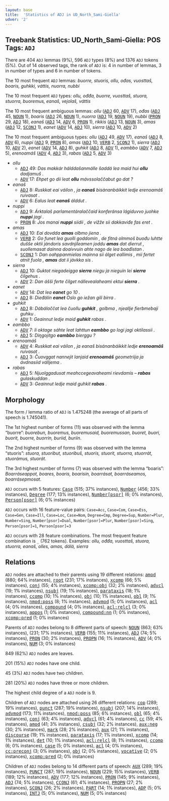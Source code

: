```yaml
---
layout: base
title:  'Statistics of ADJ in UD_North_Sami-Giella'
udver: '2'
---
```


## Treebank Statistics: UD_North_Sami-Giella: POS Tags: `ADJ`

There are 404 `ADJ` lemmas (9%), 596 `ADJ` types (8%) and 1376 `ADJ` tokens (5%).
Out of 14 observed tags, the rank of `ADJ` is: 4 in number of lemmas, 3 in number of types and 6 in number of tokens.

The 10 most frequent `ADJ` lemmas: <em>buorre, stuoris, ollu, ođas, vuosttaš, boaris, guhkki, váttis, nuorra, nubbi</em>

The 10 most frequent `ADJ` types:  <em>ollu, ođđa, buorre, vuosttaš, stuora, stuorra, buoremus, eanaš, vejolaš, váttis</em>

The 10 most frequent ambiguous lemmas: <em>ollu</em> (<tt><a href="sme_giella-pos-ADJ.html">ADJ</a></tt> 60, <tt><a href="sme_giella-pos-ADV.html">ADV</a></tt> 17), <em>ođas</em> (<tt><a href="sme_giella-pos-ADJ.html">ADJ</a></tt> 45, <tt><a href="sme_giella-pos-NOUN.html">NOUN</a></tt> 1), <em>boaris</em> (<tt><a href="sme_giella-pos-ADJ.html">ADJ</a></tt> 26, <tt><a href="sme_giella-pos-NOUN.html">NOUN</a></tt> 1), <em>nuorra</em> (<tt><a href="sme_giella-pos-ADJ.html">ADJ</a></tt> 19, <tt><a href="sme_giella-pos-NOUN.html">NOUN</a></tt> 19), <em>nubbi</em> (<tt><a href="sme_giella-pos-PRON.html">PRON</a></tt> 29, <tt><a href="sme_giella-pos-ADJ.html">ADJ</a></tt> 18), <em>eanaš</em> (<tt><a href="sme_giella-pos-ADJ.html">ADJ</a></tt> 14, <tt><a href="sme_giella-pos-ADV.html">ADV</a></tt> 6, <tt><a href="sme_giella-pos-PRON.html">PRON</a></tt> 1), <em>rikkis</em> (<tt><a href="sme_giella-pos-ADJ.html">ADJ</a></tt> 13, <tt><a href="sme_giella-pos-NOUN.html">NOUN</a></tt> 3), <em>amas</em> (<tt><a href="sme_giella-pos-ADJ.html">ADJ</a></tt> 12, <tt><a href="sme_giella-pos-SCONJ.html">SCONJ</a></tt> 1), <em>eanet</em> (<tt><a href="sme_giella-pos-ADV.html">ADV</a></tt> 14, <tt><a href="sme_giella-pos-ADJ.html">ADJ</a></tt> 10), <em>sierra</em> (<tt><a href="sme_giella-pos-ADJ.html">ADJ</a></tt> 10, <tt><a href="sme_giella-pos-ADV.html">ADV</a></tt> 2)

The 10 most frequent ambiguous types:  <em>ollu</em> (<tt><a href="sme_giella-pos-ADJ.html">ADJ</a></tt> 49, <tt><a href="sme_giella-pos-ADV.html">ADV</a></tt> 17), <em>eanaš</em> (<tt><a href="sme_giella-pos-ADJ.html">ADJ</a></tt> 8, <tt><a href="sme_giella-pos-ADV.html">ADV</a></tt> 6), <em>nuppi</em> (<tt><a href="sme_giella-pos-ADJ.html">ADJ</a></tt> 9, <tt><a href="sme_giella-pos-PRON.html">PRON</a></tt> 8), <em>amas</em> (<tt><a href="sme_giella-pos-ADJ.html">ADJ</a></tt> 10, <tt><a href="sme_giella-pos-VERB.html">VERB</a></tt> 2, <tt><a href="sme_giella-pos-SCONJ.html">SCONJ</a></tt> 1), <em>sierra</em> (<tt><a href="sme_giella-pos-ADJ.html">ADJ</a></tt> 10, <tt><a href="sme_giella-pos-ADV.html">ADV</a></tt> 2), <em>eanet</em> (<tt><a href="sme_giella-pos-ADV.html">ADV</a></tt> 14, <tt><a href="sme_giella-pos-ADJ.html">ADJ</a></tt> 8), <em>guhkit</em> (<tt><a href="sme_giella-pos-ADJ.html">ADJ</a></tt> 8, <tt><a href="sme_giella-pos-ADV.html">ADV</a></tt> 1), <em>eambbo</em> (<tt><a href="sme_giella-pos-ADV.html">ADV</a></tt> 7, <tt><a href="sme_giella-pos-ADJ.html">ADJ</a></tt> 5), <em>erenoamáš</em> (<tt><a href="sme_giella-pos-ADV.html">ADV</a></tt> 4, <tt><a href="sme_giella-pos-ADJ.html">ADJ</a></tt> 3), <em>rabas</em> (<tt><a href="sme_giella-pos-ADJ.html">ADJ</a></tt> 5, <tt><a href="sme_giella-pos-ADV.html">ADV</a></tt> 3)


* <em>ollu</em>
  * <tt><a href="sme_giella-pos-ADJ.html">ADJ</a></tt> 49: <em>Das makkár hálddašanmálle šaddá lea maid hui <b>ollu</b> dadjamuš .</em>
  * <tt><a href="sme_giella-pos-ADV.html">ADV</a></tt> 17: <em>Ehpet go dii leat <b>ollu</b> mávssolaččabut go dat ?</em>
* <em>eanaš</em>
  * <tt><a href="sme_giella-pos-ADJ.html">ADJ</a></tt> 8: <em>Ruskkat eai váilon , ja <b>eanaš</b> bisánanbáikkit ledje erenoamáš ruivasat .</em>
  * <tt><a href="sme_giella-pos-ADV.html">ADV</a></tt> 6: <em>Ealus leat <b>eanaš</b> álddut .</em>
* <em>nuppi</em>
  * <tt><a href="sme_giella-pos-ADJ.html">ADJ</a></tt> 9: <em>Árktalaš parlamentáralaččaid konferánsa lágiduvvo juohke <b>nuppi</b> jagi .</em>
  * <tt><a href="sme_giella-pos-PRON.html">PRON</a></tt> 8: <em>Jos manai <b>nuppi</b> siidii , de vižže sii dakkaviđe fas eret .</em>
* <em>amas</em>
  * <tt><a href="sme_giella-pos-ADJ.html">ADJ</a></tt> 10: <em>Eai dovdda <b>amas</b> olbmo jiena .</em>
  * <tt><a href="sme_giella-pos-VERB.html">VERB</a></tt> 2: <em>Go funet lea guolli goddomin , de fitná olmmoš buođu luhtte dušše oktii jándoris savdnjileamen joddu <b>amas</b> dat dierrut , suollemasat dainna doaivvuin ahte nago de lea boađistan .</em>
  * <tt><a href="sme_giella-pos-SCONJ.html">SCONJ</a></tt> 1: <em>Dan oahppanmielas mainna sii álget eallimis , mii fertet atnit fuola , <b>amas</b> dat ii jávkka sis .</em>
* <em>sierra</em>
  * <tt><a href="sme_giella-pos-ADJ.html">ADJ</a></tt> 10: <em>Guktot niegadeigga <b>sierra</b> niegu ja nieguin lei <b>sierra</b> čilgehus .</em>
  * <tt><a href="sme_giella-pos-ADV.html">ADV</a></tt> 2: <em>Dan ášši ferte čilget nállevealaheami ektui <b>sierra</b> .</em>
* <em>eanet</em>
  * <tt><a href="sme_giella-pos-ADV.html">ADV</a></tt> 14: <em>Dat lea <b>eanet</b> go 10 .</em>
  * <tt><a href="sme_giella-pos-ADJ.html">ADJ</a></tt> 8: <em>Dieđálin <b>eanet</b> Oslo go iežan gili birra .</em>
* <em>guhkit</em>
  * <tt><a href="sme_giella-pos-ADJ.html">ADJ</a></tt> 8: <em>Dábálaččat lea čuollu <b>guhkit</b> , golbma , njeallje fierbmebaji guhku .</em>
  * <tt><a href="sme_giella-pos-ADV.html">ADV</a></tt> 1: <em>Geainnut ledje maid <b>guhkit</b> rabas .</em>
* <em>eambbo</em>
  * <tt><a href="sme_giella-pos-ADV.html">ADV</a></tt> 7: <em>Ii oktage sáhte leat lahttun <b>eambbo</b> go logi jagi oktilassii .</em>
  * <tt><a href="sme_giella-pos-ADJ.html">ADJ</a></tt> 5: <em>Diŋgojitgo <b>eambbo</b> bierggu ?</em>
* <em>erenoamáš</em>
  * <tt><a href="sme_giella-pos-ADV.html">ADV</a></tt> 4: <em>Ruskkat eai váilon , ja eanaš bisánanbáikkit ledje <b>erenoamáš</b> ruivasat .</em>
  * <tt><a href="sme_giella-pos-ADJ.html">ADJ</a></tt> 3: <em>Čuovggat nannejit lanjaid <b>erenoamáš</b> geometriija ja ávdnasiid válljema .</em>
* <em>rabas</em>
  * <tt><a href="sme_giella-pos-ADJ.html">ADJ</a></tt> 5: <em>Njuolggadusat meahccegeavaheami rievdamis – <b>rabas</b> gulaskuddan .</em>
  * <tt><a href="sme_giella-pos-ADV.html">ADV</a></tt> 3: <em>Geainnut ledje maid guhkit <b>rabas</b> .</em>

## Morphology

The form / lemma ratio of `ADJ` is 1.475248 (the average of all parts of speech is 1.745041).

The 1st highest number of forms (11) was observed with the lemma “buorre”: <em>buorebun, buoremus, buoremusaid, buoremussan, buoret, buori, buorit, buorre, buorrin, buriid, buriin</em>.

The 2nd highest number of forms (9) was observed with the lemma “stuoris”: <em>stuora, stuoribut, stuoribuš, stuoris, stuorit, stuorra, stuorrát, stuorámus, stuorát</em>.

The 3rd highest number of forms (7) was observed with the lemma “boaris”: <em>Boarráseappot, boares, boaris, boarisin, boarrásat, boarráseamos, boarrásepmosat</em>.

`ADJ` occurs with 5 features: <tt><a href="sme_giella-feat-Case.html">Case</a></tt> (515; 37% instances), <tt><a href="sme_giella-feat-Number.html">Number</a></tt> (456; 33% instances), <tt><a href="sme_giella-feat-Degree.html">Degree</a></tt> (177; 13% instances), <tt><a href="sme_giella-feat-Number-psor.html">Number[psor]</a></tt> (6; 0% instances), <tt><a href="sme_giella-feat-Person-psor.html">Person[psor]</a></tt> (6; 0% instances)

`ADJ` occurs with 16 feature-value pairs: `Case=Acc`, `Case=Com`, `Case=Ess`, `Case=Gen`, `Case=Ill`, `Case=Loc`, `Case=Nom`, `Degree=Cmp`, `Degree=Sup`, `Number=Plur`, `Number=Sing`, `Number[psor]=Dual`, `Number[psor]=Plur`, `Number[psor]=Sing`, `Person[psor]=1`, `Person[psor]=3`

`ADJ` occurs with 28 feature combinations.
The most frequent feature combination is `_` (762 tokens).
Examples: <em>ollu, ođđa, vuosttaš, stuora, stuorra, eanaš, olles, amas, dálá, sierra</em>


## Relations

`ADJ` nodes are attached to their parents using 19 different relations: <tt><a href="sme_giella-dep-amod.html">amod</a></tt> (880; 64% instances), <tt><a href="sme_giella-dep-root.html">root</a></tt> (231; 17% instances), <tt><a href="sme_giella-dep-xcomp.html">xcomp</a></tt> (66; 5% instances), <tt><a href="sme_giella-dep-conj.html">conj</a></tt> (55; 4% instances), <tt><a href="sme_giella-dep-xcomp-obj.html">xcomp:obj</a></tt> (32; 2% instances), <tt><a href="sme_giella-dep-advcl.html">advcl</a></tt> (19; 1% instances), <tt><a href="sme_giella-dep-nsubj.html">nsubj</a></tt> (19; 1% instances), <tt><a href="sme_giella-dep-parataxis.html">parataxis</a></tt> (18; 1% instances), <tt><a href="sme_giella-dep-ccomp.html">ccomp</a></tt> (10; 1% instances), <tt><a href="sme_giella-dep-obj.html">obj</a></tt> (10; 1% instances), <tt><a href="sme_giella-dep-obl.html">obl</a></tt> (9; 1% instances), <tt><a href="sme_giella-dep-nmod-poss.html">nmod:poss</a></tt> (8; 1% instances), <tt><a href="sme_giella-dep-advmod.html">advmod</a></tt> (5; 0% instances), <tt><a href="sme_giella-dep-acl.html">acl</a></tt> (4; 0% instances), <tt><a href="sme_giella-dep-compound.html">compound</a></tt> (4; 0% instances), <tt><a href="sme_giella-dep-acl-relcl.html">acl:relcl</a></tt> (3; 0% instances), <tt><a href="sme_giella-dep-appos.html">appos</a></tt> (1; 0% instances), <tt><a href="sme_giella-dep-compound-nn.html">compound:nn</a></tt> (1; 0% instances), <tt><a href="sme_giella-dep-xcomp-pred.html">xcomp:pred</a></tt> (1; 0% instances)

Parents of `ADJ` nodes belong to 8 different parts of speech: <tt><a href="sme_giella-pos-NOUN.html">NOUN</a></tt> (863; 63% instances),  (231; 17% instances), <tt><a href="sme_giella-pos-VERB.html">VERB</a></tt> (155; 11% instances), <tt><a href="sme_giella-pos-ADJ.html">ADJ</a></tt> (74; 5% instances), <tt><a href="sme_giella-pos-PRON.html">PRON</a></tt> (30; 2% instances), <tt><a href="sme_giella-pos-PROPN.html">PROPN</a></tt> (16; 1% instances), <tt><a href="sme_giella-pos-ADV.html">ADV</a></tt> (4; 0% instances), <tt><a href="sme_giella-pos-NUM.html">NUM</a></tt> (3; 0% instances)

849 (62%) `ADJ` nodes are leaves.

201 (15%) `ADJ` nodes have one child.

45 (3%) `ADJ` nodes have two children.

281 (20%) `ADJ` nodes have three or more children.

The highest child degree of a `ADJ` node is 9.

Children of `ADJ` nodes are attached using 26 different relations: <tt><a href="sme_giella-dep-cop.html">cop</a></tt> (289; 19% instances), <tt><a href="sme_giella-dep-punct.html">punct</a></tt> (287; 19% instances), <tt><a href="sme_giella-dep-nsubj.html">nsubj</a></tt> (207; 14% instances), <tt><a href="sme_giella-dep-advmod.html">advmod</a></tt> (173; 11% instances), <tt><a href="sme_giella-dep-nmod-poss.html">nmod:poss</a></tt> (85; 6% instances), <tt><a href="sme_giella-dep-obl.html">obl</a></tt> (65; 4% instances), <tt><a href="sme_giella-dep-conj.html">conj</a></tt> (63; 4% instances), <tt><a href="sme_giella-dep-advcl.html">advcl</a></tt> (61; 4% instances), <tt><a href="sme_giella-dep-cc.html">cc</a></tt> (59; 4% instances), <tt><a href="sme_giella-dep-amod.html">amod</a></tt> (41; 3% instances), <tt><a href="sme_giella-dep-csubj.html">csubj</a></tt> (32; 2% instances), <tt><a href="sme_giella-dep-aux-neg.html">aux:neg</a></tt> (30; 2% instances), <tt><a href="sme_giella-dep-mark.html">mark</a></tt> (28; 2% instances), <tt><a href="sme_giella-dep-aux.html">aux</a></tt> (21; 1% instances), <tt><a href="sme_giella-dep-discourse.html">discourse</a></tt> (19; 1% instances), <tt><a href="sme_giella-dep-parataxis.html">parataxis</a></tt> (17; 1% instances), <tt><a href="sme_giella-dep-xcomp.html">xcomp</a></tt> (14; 1% instances), <tt><a href="sme_giella-dep-det.html">det</a></tt> (10; 1% instances), <tt><a href="sme_giella-dep-acl-relcl.html">acl:relcl</a></tt> (8; 1% instances), <tt><a href="sme_giella-dep-ccomp.html">ccomp</a></tt> (6; 0% instances), <tt><a href="sme_giella-dep-case.html">case</a></tt> (5; 0% instances), <tt><a href="sme_giella-dep-acl.html">acl</a></tt> (4; 0% instances), <tt><a href="sme_giella-dep-cc-preconj.html">cc:preconj</a></tt> (3; 0% instances), <tt><a href="sme_giella-dep-obj.html">obj</a></tt> (2; 0% instances), <tt><a href="sme_giella-dep-vocative.html">vocative</a></tt> (2; 0% instances), <tt><a href="sme_giella-dep-xcomp-pred.html">xcomp:pred</a></tt> (2; 0% instances)

Children of `ADJ` nodes belong to 14 different parts of speech: <tt><a href="sme_giella-pos-AUX.html">AUX</a></tt> (289; 19% instances), <tt><a href="sme_giella-pos-PUNCT.html">PUNCT</a></tt> (287; 19% instances), <tt><a href="sme_giella-pos-NOUN.html">NOUN</a></tt> (229; 15% instances), <tt><a href="sme_giella-pos-VERB.html">VERB</a></tt> (189; 12% instances), <tt><a href="sme_giella-pos-ADV.html">ADV</a></tt> (177; 12% instances), <tt><a href="sme_giella-pos-PRON.html">PRON</a></tt> (145; 9% instances), <tt><a href="sme_giella-pos-ADJ.html">ADJ</a></tt> (74; 5% instances), <tt><a href="sme_giella-pos-CCONJ.html">CCONJ</a></tt> (61; 4% instances), <tt><a href="sme_giella-pos-PROPN.html">PROPN</a></tt> (27; 2% instances), <tt><a href="sme_giella-pos-SCONJ.html">SCONJ</a></tt> (26; 2% instances), <tt><a href="sme_giella-pos-PART.html">PART</a></tt> (14; 1% instances), <tt><a href="sme_giella-pos-ADP.html">ADP</a></tt> (5; 0% instances), <tt><a href="sme_giella-pos-INTJ.html">INTJ</a></tt> (5; 0% instances), <tt><a href="sme_giella-pos-NUM.html">NUM</a></tt> (5; 0% instances)


